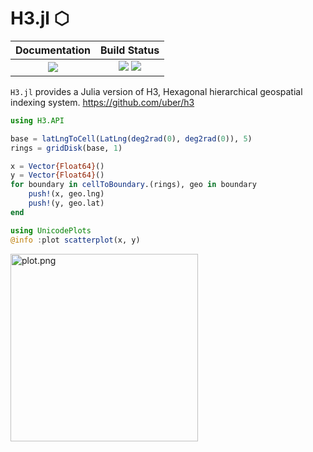 # H3.jl ⬡

|  **Documentation**                        |  **Build Status**                                                  |
|:-----------------------------------------:|:------------------------------------------------------------------:|
|  [![][docs-latest-img]][docs-latest-url]  |  [![][actions-img]][actions-url]  [![][codecov-img]][codecov-url]  |

`H3.jl` provides a Julia version of H3, Hexagonal hierarchical geospatial indexing system. https://github.com/uber/h3

```julia
using H3.API

base = latLngToCell(LatLng(deg2rad(0), deg2rad(0)), 5)
rings = gridDisk(base, 1)

x = Vector{Float64}()
y = Vector{Float64}()
for boundary in cellToBoundary.(rings), geo in boundary
    push!(x, geo.lng)
    push!(y, geo.lat)
end

using UnicodePlots
@info :plot scatterplot(x, y)
```
<img src="https://wookay.github.io/docs/H3.jl/assets/h3/plot.png" width="300px" alt="plot.png" />


[docs-latest-img]: https://img.shields.io/badge/docs-latest-blue.svg
[docs-latest-url]: https://wookay.github.io/docs/H3.jl/

[actions-img]: https://github.com/wookay/H3.jl/workflows/CI/badge.svg
[actions-url]: https://github.com/wookay/H3.jl/actions

[codecov-img]: https://codecov.io/gh/wookay/H3.jl/branch/master/graph/badge.svg
[codecov-url]: https://codecov.io/gh/wookay/H3.jl/branch/master
